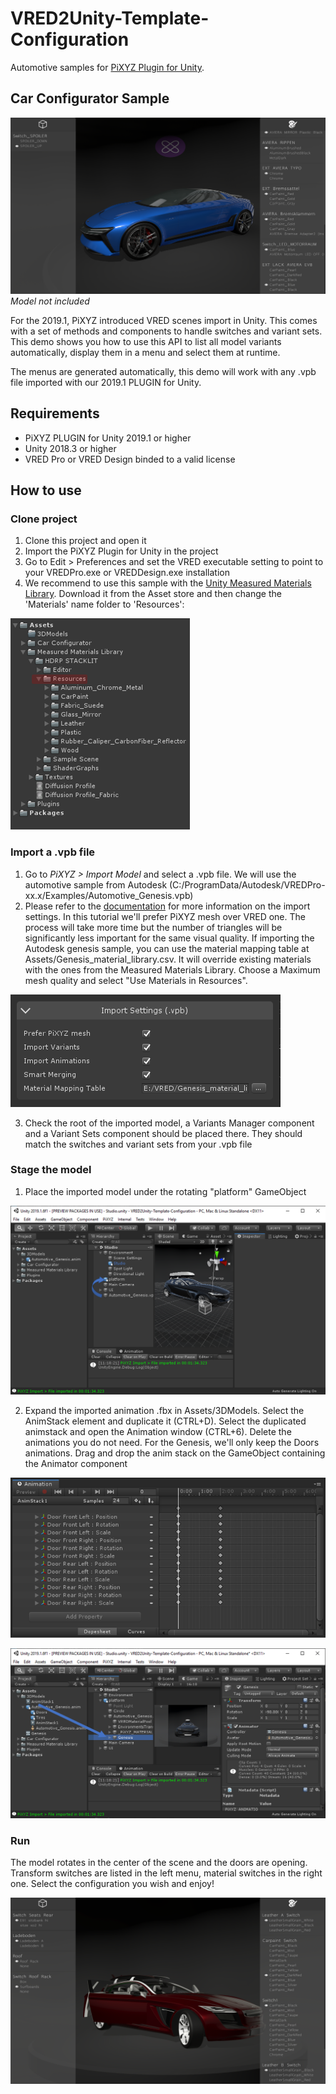 # VRED2Unity-Template-Configuration

Automotive samples for [PiXYZ Plugin for Unity](https://www.pixyz-software.com/plugin/).

## Car Configurator Sample

![Car Confifurator](./images/CarConfig.png)
*Model not included*

For the 2019.1, PiXYZ introduced VRED scenes import in Unity. This comes with a set of methods and components to handle switches and variant sets. This demo shows you how to use this API to list all model variants automatically, display them in a menu and select them at runtime.

The menus are generated automatically, this demo will work with any .vpb file imported with our 2019.1 PLUGIN for Unity.

## Requirements

* PiXYZ PLUGIN for Unity 2019.1 or higher
* Unity 2018.3 or higher
* VRED Pro or VRED Design binded to a valid license

## How to use

### Clone project

1. Clone this project and open it 
2. Import the PiXYZ Plugin for Unity in the project
3. Go to Edit > Preferences and set the VRED executable setting to point to your VREDPro.exe or VREDDesign.exe installation
4. We recommend to use this sample with the [Unity Measured Materials Library](https://assetstore.unity.com/packages/2d/textures-materials/unity-measured-materials-library-138814). Download it from the Asset store and then change the 'Materials' name folder to 'Resources':

![](./images/measured_materials_library_1.png)

### Import a .vpb file

1. Go to *PiXYZ > Import Model* and select a .vpb file. We will use the automotive sample from Autodesk (C:/ProgramData/Autodesk/VREDPro-xx.x/Examples/Automotive_Genesis.vpb)
2. Please refer to the [documentation](https://www.pixyz-software.com/documentations/html/2019.1/plugin4unity/VREDImportGroup.html) for more information on the import settings. In this tutorial we'll prefer PiXYZ mesh over VRED one. The process will take more time but the number of triangles will be significantly less important for the same visual quality. If importing the Autodesk genesis sample, you can use the material mapping table at Assets/Genesis_material_library.csv. It will override existing materials with the ones from the Measured Materials Library. Choose a Maximum mesh quality and select "Use Materials in Resources".

![](./images/import_settings.png)

3. Check the root of the imported model, a Variants Manager component and a Variant Sets component should be placed there. They should match the switches and variant sets from your .vpb file
    
### Stage the model

1. Place the imported model under the rotating "platform" GameObject

![](./images/stage_1.png)

2. Expand the imported animation .fbx in Assets/3DModels. Select the AnimStack element and duplicate it (CTRL+D). Select the duplicated animstack and open the Animation window (CTRL+6). Delete the animations you do not need. For the Genesis, we'll only keep the Doors animations. Drag and drop the anim stack on the GameObject containing the Animator component

![](./images/animation_window.png)

![](./images/stage_2.png)

### Run

The model rotates in the center of the scene and the doors are opening. Transform switches are listed in the left menu, material switches in the right one. Select the configuration you wish and enjoy!

![](./images/stage_3.png)

